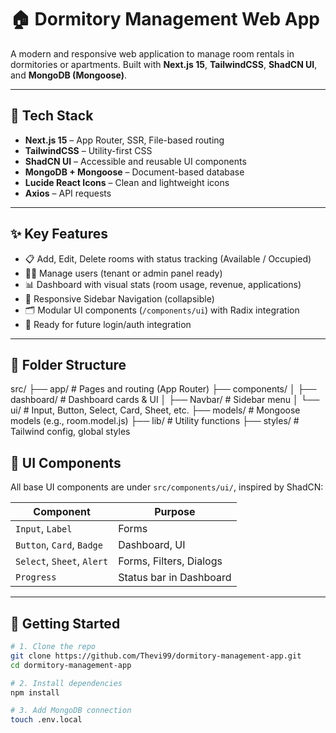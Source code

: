 # 🏠 Dormitory Management Web App

A modern and responsive web application to manage room rentals in dormitories or apartments. Built with **Next.js 15**, **TailwindCSS**, **ShadCN UI**, and **MongoDB (Mongoose)**.

---

## 🔧 Tech Stack

- **Next.js 15** – App Router, SSR, File-based routing
- **TailwindCSS** – Utility-first CSS
- **ShadCN UI** – Accessible and reusable UI components
- **MongoDB + Mongoose** – Document-based database
- **Lucide React Icons** – Clean and lightweight icons
- **Axios** – API requests

---

## ✨ Key Features

- 📋 Add, Edit, Delete rooms with status tracking (Available / Occupied)
- 🧑‍💼 Manage users (tenant or admin panel ready)
- 📊 Dashboard with visual stats (room usage, revenue, applications)
- 🧱 Responsive Sidebar Navigation (collapsible)
- 🗂️ Modular UI components (`/components/ui`) with Radix integration
- 🔐 Ready for future login/auth integration

---

## 📁 Folder Structure

src/
├── app/ # Pages and routing (App Router)
├── components/
│ ├── dashboard/ # Dashboard cards & UI
│ ├── Navbar/ # Sidebar menu
│ └── ui/ # Input, Button, Select, Card, Sheet, etc.
├── models/ # Mongoose models (e.g., room.model.js)
├── lib/ # Utility functions
├── styles/ # Tailwind config, global styles


## 🧩 UI Components

All base UI components are under `src/components/ui/`, inspired by ShadCN:

| Component | Purpose |
|----------|---------|
| `Input`, `Label` | Forms |
| `Button`, `Card`, `Badge` | Dashboard, UI |
| `Select`, `Sheet`, `Alert` | Forms, Filters, Dialogs |
| `Progress` | Status bar in Dashboard |

---

## 🚀 Getting Started

```bash
# 1. Clone the repo
git clone https://github.com/Thevi99/dormitory-management-app.git
cd dormitory-management-app

# 2. Install dependencies
npm install

# 3. Add MongoDB connection
touch .env.local
